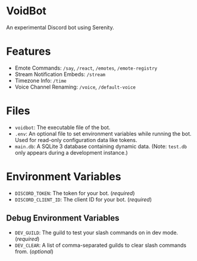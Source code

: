 # VoidBot
An experimental Discord bot using Serenity.

# Features
- Emote Commands: `/say`, `/react`, `/emotes`, `/emote-registry`
- Stream Notification Embeds: `/stream`
- Timezone Info: `/time`
- Voice Channel Renaming: `/voice`, `/default-voice`

# Files
- `voidbot`: The executable file of the bot.
- `.env`: An optional file to set environment variables while running the bot. Used for read-only configuration data like tokens.
- `main.db`: A SQLite 3 database containing dynamic data. (Note: `test.db` only appears during a development instance.)

# Environment Variables
- `DISCORD_TOKEN`: The token for your bot. (*required*)
- `DISCORD_CLIENT_ID`: The client ID for your bot. (*required*)

## Debug Environment Variables
- `DEV_GUILD`: The guild to test your slash commands on in dev mode. (*required*)
- `DEV_CLEAR`: A list of comma-separated guilds to clear slash commands from. (*optional*)
